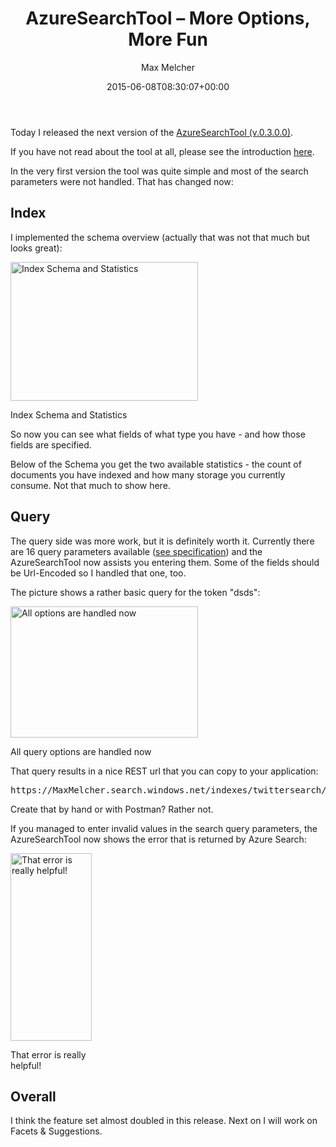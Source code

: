 ﻿---
title: AzureSearchTool – More Options, More Fun
author: Max Melcher
aliases:
   - "/post/2015-06-08-azuresearchtool-more-options-more-fun/"
2015: "06"
type: post
date: 2015-06-08T08:30:07+00:00
url: /2015/06/azuresearchtool-more-options-more-fun/
yourls_shorturl:
  - http://melcher.it/s/5l
categories:
  - Azure
  - Azure Search
  - AzureSearchTool

---
Today I released the next version of the <a href="http://melcher.it/s/5k" target="_blank">AzureSearchTool (v.0.3.0.0)</a>.
  
If you have not read about the tool at all, please see the introduction <a href="https://melcher.it/2015/06/azuresearchtool-the-very-first-release/" target="_blank">here</a>.

In the very first version the tool was quite simple and most of the search parameters were not handled. That has changed now:

## Index

I implemented the schema overview (actually that was not that much but looks great):

<div id="attachment_1949" style="width: 310px" class="wp-caption aligncenter">
  <a href="https://melcher.it/wp-content/uploads/AzureSearchTool_IndexStatistics.png"><img data-attachment-id="1949" data-permalink="https://melcher.it/2015/06/azuresearchtool-more-options-more-fun/azuresearchtool_indexstatistics/" data-orig-file="https://melcher.it/wp-content/uploads/AzureSearchTool_IndexStatistics.png" data-orig-size="1080,800" data-comments-opened="1" data-image-meta="{&quot;aperture&quot;:&quot;0&quot;,&quot;credit&quot;:&quot;&quot;,&quot;camera&quot;:&quot;&quot;,&quot;caption&quot;:&quot;&quot;,&quot;created_timestamp&quot;:&quot;0&quot;,&quot;copyright&quot;:&quot;&quot;,&quot;focal_length&quot;:&quot;0&quot;,&quot;iso&quot;:&quot;0&quot;,&quot;shutter_speed&quot;:&quot;0&quot;,&quot;title&quot;:&quot;&quot;,&quot;orientation&quot;:&quot;0&quot;}" data-image-title="AzureSearchTool IndexStatistics" data-image-description="" data-medium-file="https://melcher.it/wp-content/uploads/AzureSearchTool_IndexStatistics-300x222.png" data-large-file="https://melcher.it/wp-content/uploads/AzureSearchTool_IndexStatistics-1024x759.png" class="size-medium wp-image-1949" src="https://melcher.it/wp-content/uploads/AzureSearchTool_IndexStatistics-300x222.png" alt="Index Schema and Statistics" width="300" height="222" srcset="https://melcher.it/wp-content/uploads/AzureSearchTool_IndexStatistics-300x222.png 300w, https://melcher.it/wp-content/uploads/AzureSearchTool_IndexStatistics-1024x759.png 1024w, https://melcher.it/wp-content/uploads/AzureSearchTool_IndexStatistics-930x689.png 930w, https://melcher.it/wp-content/uploads/AzureSearchTool_IndexStatistics-765x567.png 765w, https://melcher.it/wp-content/uploads/AzureSearchTool_IndexStatistics.png 1080w" sizes="(max-width: 300px) 100vw, 300px" /></a>
  
  <p class="wp-caption-text">
    Index Schema and Statistics
  </p>
</div>

So now you can see what fields of what type you have - and how those fields are specified.

Below of the Schema you get the two available statistics - the count of documents you have indexed and how many storage you currently consume. Not that much to show here.

## Query

The query side was more work, but it is definitely worth it. Currently there are 16 query parameters available ([see specification][1]) and the AzureSearchTool now assists you entering them. Some of the fields should be Url-Encoded so I handled that one, too.

The picture shows a rather basic query for the token "dsds":

<div id="attachment_1948" style="width: 310px" class="wp-caption aligncenter">
  <a href="https://melcher.it/wp-content/uploads/AzureSearchTool_QueryOptions.png"><img data-attachment-id="1948" data-permalink="https://melcher.it/2015/06/azuresearchtool-more-options-more-fun/azuresearchtool_queryoptions/" data-orig-file="https://melcher.it/wp-content/uploads/AzureSearchTool_QueryOptions.png" data-orig-size="1143,800" data-comments-opened="1" data-image-meta="{&quot;aperture&quot;:&quot;0&quot;,&quot;credit&quot;:&quot;&quot;,&quot;camera&quot;:&quot;&quot;,&quot;caption&quot;:&quot;&quot;,&quot;created_timestamp&quot;:&quot;0&quot;,&quot;copyright&quot;:&quot;&quot;,&quot;focal_length&quot;:&quot;0&quot;,&quot;iso&quot;:&quot;0&quot;,&quot;shutter_speed&quot;:&quot;0&quot;,&quot;title&quot;:&quot;&quot;,&quot;orientation&quot;:&quot;0&quot;}" data-image-title="AzureSearchTool QueryOptions" data-image-description="" data-medium-file="https://melcher.it/wp-content/uploads/AzureSearchTool_QueryOptions-300x210.png" data-large-file="https://melcher.it/wp-content/uploads/AzureSearchTool_QueryOptions-1024x717.png" class="size-medium wp-image-1948" src="https://melcher.it/wp-content/uploads/AzureSearchTool_QueryOptions-300x210.png" alt="All options are handled now" width="300" height="210" srcset="https://melcher.it/wp-content/uploads/AzureSearchTool_QueryOptions-300x210.png 300w, https://melcher.it/wp-content/uploads/AzureSearchTool_QueryOptions-1024x717.png 1024w, https://melcher.it/wp-content/uploads/AzureSearchTool_QueryOptions-930x651.png 930w, https://melcher.it/wp-content/uploads/AzureSearchTool_QueryOptions-765x535.png 765w, https://melcher.it/wp-content/uploads/AzureSearchTool_QueryOptions.png 1143w" sizes="(max-width: 300px) 100vw, 300px" /></a>
  
  <p class="wp-caption-text">
    All query options are handled now
  </p>
</div>

That query results in a nice REST url that you can copy to your application:

<pre class="width-set:true wrap:true lang:default decode:true ">https://MaxMelcher.search.windows.net/indexes/twittersearch/docs?api-version=2015-02-28-Preview&search=dsds&$top=7&$skip=1&$filter=Score%20gt%200.5&searchMode=any&searchFields=Text&$count=true&$orderby=Created&$select=Text,Mention&highlight=Text&highlightPreTag=%3Cli%3E&highlightPostTag=%3C%2Fli%3E</pre>

Create that by hand or with Postman? Rather not.

If you managed to enter invalid values in the search query parameters, the AzureSearchTool now shows the error that is returned by Azure Search:

<div id="attachment_1950" style="width: 140px" class="wp-caption aligncenter">
  <a href="https://melcher.it/wp-content/uploads/2015-06-06-22_01_52-Azure-Search-Tool.png"><img data-attachment-id="1950" data-permalink="https://melcher.it/2015/06/azuresearchtool-more-options-more-fun/2015-06-06-22_01_52-azure-search-tool/" data-orig-file="https://melcher.it/wp-content/uploads/2015-06-06-22_01_52-Azure-Search-Tool.png" data-orig-size="297,688" data-comments-opened="1" data-image-meta="{&quot;aperture&quot;:&quot;0&quot;,&quot;credit&quot;:&quot;&quot;,&quot;camera&quot;:&quot;&quot;,&quot;caption&quot;:&quot;&quot;,&quot;created_timestamp&quot;:&quot;0&quot;,&quot;copyright&quot;:&quot;&quot;,&quot;focal_length&quot;:&quot;0&quot;,&quot;iso&quot;:&quot;0&quot;,&quot;shutter_speed&quot;:&quot;0&quot;,&quot;title&quot;:&quot;&quot;,&quot;orientation&quot;:&quot;0&quot;}" data-image-title="AzureSearchTool Errors" data-image-description="" data-medium-file="https://melcher.it/wp-content/uploads/2015-06-06-22_01_52-Azure-Search-Tool-130x300.png" data-large-file="https://melcher.it/wp-content/uploads/2015-06-06-22_01_52-Azure-Search-Tool.png" class="size-medium wp-image-1950" src="https://melcher.it/wp-content/uploads/2015-06-06-22_01_52-Azure-Search-Tool-130x300.png" alt="That error is really helpful!" width="130" height="300" srcset="https://melcher.it/wp-content/uploads/2015-06-06-22_01_52-Azure-Search-Tool-130x300.png 130w, https://melcher.it/wp-content/uploads/2015-06-06-22_01_52-Azure-Search-Tool.png 297w" sizes="(max-width: 130px) 100vw, 130px" /></a>
  
  <p class="wp-caption-text">
    That error is really helpful!
  </p>
</div>

## Overall

I think the feature set almost doubled in this release. Next on I will work on Facets & Suggestions.

 [1]: https://msdn.microsoft.com/en-us/library/azure/dn798927.aspx
